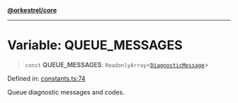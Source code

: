 [**@orkestrel/core**](../index.md)

***

# Variable: QUEUE\_MESSAGES

> `const` **QUEUE\_MESSAGES**: `ReadonlyArray`\<[`DiagnosticMessage`](../interfaces/DiagnosticMessage.md)\>

Defined in: [constants.ts:74](https://github.com/orkestrel/core/blob/cbe5b2d7b027ca6f0f1301ef32750afb69b4764b/src/constants.ts#L74)

Queue diagnostic messages and codes.
